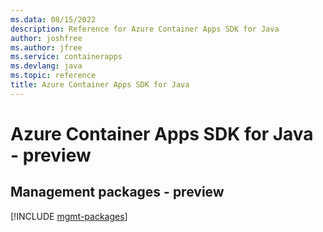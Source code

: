 ```yaml
---
ms.data: 08/15/2022
description: Reference for Azure Container Apps SDK for Java
author: joshfree
ms.author: jfree
ms.service: containerapps
ms.devlang: java
ms.topic: reference
title: Azure Container Apps SDK for Java
---
```

# Azure Container Apps SDK for Java - preview

## Management packages - preview
[!INCLUDE [mgmt-packages](container-apps-mgmt-index.md)]